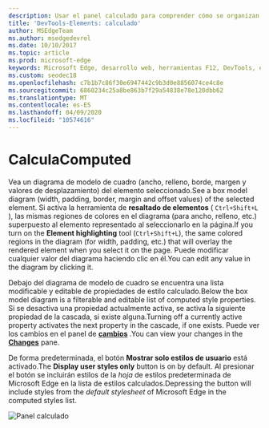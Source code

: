 ```yaml
---
description: Usar el panel calculado para comprender cómo se organizan en cascada y se calculan CSS en elementos de página
title: 'DevTools-Elements: calculado'
author: MSEdgeTeam
ms.author: msedgedevrel
ms.date: 10/10/2017
ms.topic: article
ms.prod: microsoft-edge
keywords: Microsoft Edge, desarrollo web, herramientas F12, DevTools, elementos, CSS, valor calculado, modelo de cuadro
ms.custom: seodec18
ms.openlocfilehash: c7b1b7c86f30e6947442c9b3d0e8856074ce4c8e
ms.sourcegitcommit: 6860234c25a8be863b7f29a54838e78e120dbb62
ms.translationtype: MT
ms.contentlocale: es-ES
ms.lasthandoff: 04/09/2020
ms.locfileid: "10574616"
---
```

# <span data-ttu-id="f5869-104">Calcula</span><span class="sxs-lookup"><span data-stu-id="f5869-104">Computed</span></span>

<span data-ttu-id="f5869-105">Vea un diagrama de modelo de cuadro (ancho, relleno, borde, margen y valores de desplazamiento) del elemento seleccionado.</span><span class="sxs-lookup"><span data-stu-id="f5869-105">See a box model diagram (width, padding, border, margin and offset values) of the selected element.</span></span> <span data-ttu-id="f5869-106">Si activa la herramienta de **resaltado de elementos** ( `Ctrl+Shift+L` ), las mismas regiones de colores en el diagrama (para ancho, relleno, etc.) superpuesto al elemento representado al seleccionarlo en la página.</span><span class="sxs-lookup"><span data-stu-id="f5869-106">If you turn on the **Element highlighting** tool (`Ctrl+Shift+L`), the same colored regions in the diagram (for width, padding, etc.) that will overlay the rendered element when you select it on the page.</span></span> <span data-ttu-id="f5869-107">Puede modificar cualquier valor del diagrama haciendo clic en él.</span><span class="sxs-lookup"><span data-stu-id="f5869-107">You can edit any value in the diagram by clicking it.</span></span> 

<span data-ttu-id="f5869-108">Debajo del diagrama de modelo de cuadro se encuentra una lista modificable y editable de propiedades de estilo calculado.</span><span class="sxs-lookup"><span data-stu-id="f5869-108">Below the box model diagram is a filterable and editable list of computed style properties.</span></span> <span data-ttu-id="f5869-109">Si se desactiva una propiedad actualmente activa, se activa la siguiente propiedad de la cascada, si existe alguna.</span><span class="sxs-lookup"><span data-stu-id="f5869-109">Turning off a currently active property activates the next property in the cascade, if one exists.</span></span> <span data-ttu-id="f5869-110">Puede ver los cambios en el panel de [**cambios**](./changes.md) .</span><span class="sxs-lookup"><span data-stu-id="f5869-110">You can view your changes in the [**Changes**](./changes.md) pane.</span></span>

<span data-ttu-id="f5869-111">De forma predeterminada, el botón **Mostrar solo estilos de usuario** está activado.</span><span class="sxs-lookup"><span data-stu-id="f5869-111">The **Display user styles only** button is on by default.</span></span> <span data-ttu-id="f5869-112">Al presionar el botón se incluirán estilos de la *hoja* de estilos predeterminada de Microsoft Edge en la lista de estilos calculados.</span><span class="sxs-lookup"><span data-stu-id="f5869-112">Depressing the button will include styles from the *default stylesheet* of Microsoft Edge in the computed styles list.</span></span>

![Panel calculado](../media/elements_computed.png)